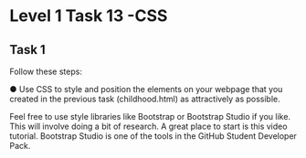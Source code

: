 # Level 1 Task 13 -CSS

## Task 1

Follow these steps:

● Use CSS to style and position the elements on your webpage that you
created in the previous task (childhood.html) as attractively as possible.

Feel free to use style libraries like Bootstrap or Bootstrap Studio if you like.
This will involve doing a bit of research. A great place to start is this video
tutorial. Bootstrap Studio is one of the tools in the GitHub Student
Developer Pack.
